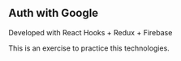## Auth with Google

Developed with React Hooks + Redux + Firebase

This is an exercise to practice this technologies.
